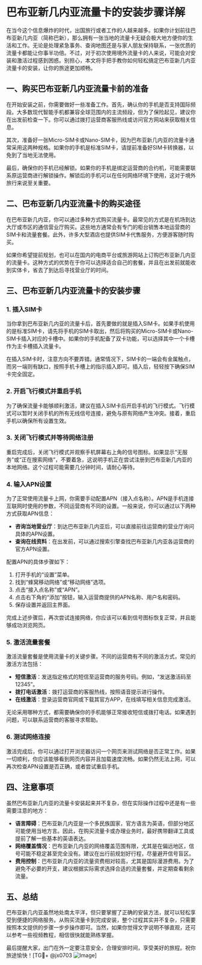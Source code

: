 # 巴布亚新几内亚流量卡的安装步骤详解

在当今这个信息爆炸的时代，出国旅行或者工作的人越来越多。如果你计划前往巴布亚新几内亚（简称巴新），那么拥有一张当地的流量卡无疑会极大地方便你的生活和工作。无论是处理紧急事务、查询地图还是与家人朋友保持联系，一张优质的流量卡都能让你事半功倍。不过，对于初次使用境外流量卡的人来说，可能会对安装和激活过程感到困惑。别担心，本文将手把手教你如何轻松搞定巴布亚新几内亚流量卡的安装，让你的旅途更加顺畅。

## 一、购买巴布亚新几内亚流量卡前的准备

在开始安装之前，你需要做好一些准备工作。首先，确认你的手机是否支持国际频段。大多数现代智能手机都兼容全球范围内的主流频段，但为了保险起见，建议你在出发前检查一下。你可以通过拨打运营商客服热线或访问官方网站来获取相关信息。

其次，准备好一张Micro-SIM卡或Nano-SIM卡，因为巴布亚新几内亚的流量卡通常采用这两种规格。如果你的手机是标准SIM卡，请提前准备好SIM卡转换器，以免到了当地无法使用。

最后，确保你的手机已经解锁。如果你的手机是绑定运营商的合约机，可能需要联系原运营商进行解锁操作。解锁后的手机可以在任何网络环境下使用，这对于境外旅行来说至关重要。

## 二、巴布亚新几内亚流量卡的购买途径

在巴布亚新几内亚，你可以通过多种方式购买流量卡。最常见的方式是在机场到达大厅或市区的通信营业厅购买。这些地方通常会有专门的柜台销售本地运营商的SIM卡和流量套餐。此外，许多大型酒店也提供SIM卡代售服务，方便游客随时购买。

如果你希望提前规划，也可以在国内的电商平台或旅游网站上订购巴布亚新几内亚的流量卡。这种方式的优势在于你可以选择适合自己的套餐，并且在出发前就能收到实体卡，省去了到达后寻找营业厅的时间。

## 三、巴布亚新几内亚流量卡的安装步骤

### 1. 插入SIM卡

当你拿到巴布亚新几内亚的流量卡后，首先要做的就是插入SIM卡。如果手机使用的是标准SIM卡，请先将手机的SIM卡取出，然后将购买的Micro-SIM卡或Nano-SIM卡插入对应的卡槽中。如果你的手机配备了双卡功能，可以选择其中一个卡槽作为主卡槽插入流量卡。

在插入SIM卡时，注意方向不要弄错。通常情况下，SIM卡的一端会有金属触点，而另一端则有缺口，按照手机卡槽上的指示插入即可。插入后，轻轻按下确保SIM卡完全固定。

### 2. 开启飞行模式并重启手机

为了确保流量卡能够顺利激活，建议在插入SIM卡后开启手机的飞行模式。飞行模式可以暂时关闭手机的所有无线信号连接，避免与原有网络产生冲突。接着，重启手机以确保所有设置生效。

### 3. 关闭飞行模式并等待网络注册

重启完成后，关闭飞行模式并观察手机屏幕右上角的信号图标。如果显示“无服务”或“正在搜索网络”，不要着急，这说明手机正在尝试注册到巴布亚新几内亚的本地网络。这个过程可能需要几分钟时间，请耐心等待。

### 4. 输入APN设置

为了正常使用流量卡上网，你需要手动配置APN（接入点名称）。APN是手机连接互联网时使用的参数，不同运营商有不同的设置。一般来说，你可以通过以下两种方式获取APN信息：

- **咨询当地营业厅**：到达巴布亚新几内亚后，可以直接前往运营商的营业厅询问具体的APN设置。
- **查询在线资料**：在出发前，可以通过搜索引擎查找巴布亚新几内亚各运营商的官方APN设置。

配置APN的具体步骤如下：
1. 打开手机的“设置”菜单。
2. 找到“蜂窝移动网络”或“移动网络”选项。
3. 点击“接入点名称”或“APN”。
4. 点击右下角的“添加”按钮，输入运营商提供的APN名称、用户名和密码。
5. 保存设置并返回主界面。

完成上述步骤后，再次尝试连接网络，你应该可以看到信号图标恢复正常，并且能够成功浏览网页。

### 5. 激活流量套餐

激活流量套餐是使用流量卡的关键步骤。不同的运营商有不同的激活方式，常见的激活方法包括：

- **短信激活**：发送指定格式的短信至运营商的服务号码。例如，“发送激活码至12345”。
- **拨打电话激活**：拨打运营商的客服热线，按照语音提示进行操作。
- **在线激活**：登录运营商官网或下载其官方APP，在线填写相关信息完成激活。

无论采用哪种方式，都需要确保你的手机能够正常接收短信或拨打电话。如果遇到问题，可以联系运营商的客服寻求帮助。

### 6. 测试网络连接

激活完成后，你可以通过打开浏览器访问一个网页来测试网络是否正常工作。如果一切顺利，你应该能够看到网页内容并且加载速度流畅。如果仍然无法上网，可以再次检查APN设置是否正确，或者尝试重启手机。

## 四、注意事项

虽然巴布亚新几内亚的流量卡安装起来并不复杂，但在实际操作过程中还是有一些需要注意的地方：

- **语言障碍**：巴布亚新几内亚是一个多民族国家，官方语言为英语，但部分地区可能使用当地方言。因此，在购买流量卡或办理业务时，最好携带翻译工具或提前了解一些基本的英语表达。
- **网络覆盖情况**：巴布亚新几内亚的网络覆盖范围有限，尤其是在偏远地区，信号可能不稳定甚至完全没有。建议在出行前规划好行程，尽量避开信号盲区。
- **费用控制**：巴布亚新几内亚的流量资费相对较高，尤其是国际漫游费用。为了避免不必要的开支，建议根据实际需求选择合适的流量套餐，并定期查看剩余流量。

## 五、总结

巴布亚新几内亚虽然地处南太平洋，但只要掌握了正确的安装方法，就可以轻松享受到便捷的网络服务。从购买流量卡到完成安装，整个过程其实并不复杂，只需要按照本文提供的步骤一步步操作即可。当然，如果你觉得文字说明不够直观，还可以参考一些视频教程，相信很快就能熟练掌握。

最后提醒大家，出门在外一定要注意安全，合理安排时间，享受美好的旅程。祝你旅途愉快！[TG💪+ @jx0703 ![Image](https://github.com/user-attachments/assets/dbca1d08-cadb-493c-b0ec-ad6f7a83f270)]